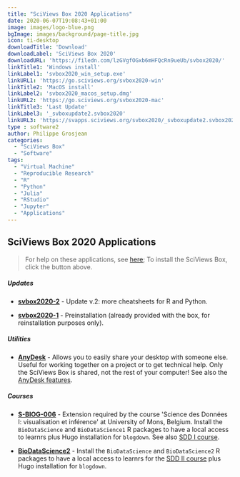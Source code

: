 ```yaml
---
title: "SciViews Box 2020 Applications"
date: 2020-06-07T19:08:43+01:00
image: images/logo-blue.png
bgImage: images/background/page-title.jpg
icon: ti-desktop
downloadTitle: 'Download'
downloadLabel: 'SciViews Box 2020'
downloadURL: 'https://filedn.com/lzGVgfOGxb6mHFQcRn9ueUb/svbox2020/'
linkTitle1: 'Windows install'
linkLabel1: 'svbox2020_win_setup.exe'
linkURL1: 'https://go.sciviews.org/svbox2020-win'
linkTitle2: 'MacOS install'
linkLabel2: 'svbox2020_macos_setup.dmg'
linkURL2: 'https://go.sciviews.org/svbox2020-mac'
linkTitle3: 'Last Update'
linkLabel3: '_svboxupdate2.svbox2020'
linkURL3: 'https://svapps.sciviews.org/svbox2020/_svboxupdate2.svbox2020'
type : software2
author: Philippe Grosjean
categories: 
  - "SciViews Box"
  - "Software"
tags:
  - "Virtual Machine"
  - "Reproducible Research"
  - "R"
  - "Python"
  - "Julia"
  - "RStudio"
  - "Jupyter"
  - "Applications"
---
```


## SciViews Box 2020 Applications

>For help on these applications, see [here](../apps); To install the SciViews Box, click the button above.

#####  Updates

- **[svbox2020-2](https://svapps.sciviews.org/svbox2020/_svboxupdate2.svbox2020)** - Update v.2: more cheatsheets for R and Python.

- **[svbox2020-1](https://svapps.sciviews.org/svbox2020/_svboxupdate1.svbox2020)** - Preinstallation (already provided with the box, for reinstallation purposes only).

##### Utilities

- **[AnyDesk](https://svapps.sciviews.org/svbox2020/AnyDesk.svbox2020)** - Allows you to easily share your desktop with someone else. Useful for working together on a project or to get technical help. Only the SciViews Box is shared, not the rest of your computer! See also the [AnyDesk features](https://anydesk.com/en/features).

##### Courses

- **[S-BIOG-006](https://svapps.sciviews.org/svbox2020/S-BIOG-006.svbox2020)** - Extension required by the course 'Science des Données I: visualisation et inférence' at University of Mons, Belgium. Install the `BioDataScience` and `BioDataScience1` R packages to have a local access to learnrs plus Hugo installation for `blogdown`. See also [SDD I course](https://biodatascience-course.sciviews.org/sdd-umons/).

- **[BioDataScience2](https://svapps.sciviews.org/svbox2020/BioDataScience2.svbox2020)** - Install the `BioDataScience` and `BioDataScience2` R packages to have a local access to learnrs for the [SDD II course](https://biodatascience-course.sciviews.org/sdd-umons2/) plus Hugo installation for `blogdown`.
